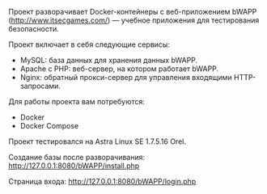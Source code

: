 Проект разворачивает Docker-контейнеры с веб-приложением bWAPP (http://www.itsecgames.com/) — учебное приложения для тестирования безопасности. 

Проект включает в себя следующие сервисы:

- MySQL: база данных для хранения данных bWAPP.
- Apache с PHP: веб-сервер, на котором работает bWAPP.
- Nginx: обратный прокси-сервер для управления входящими HTTP-запросами.

Для работы проекта вам потребуются:

- Docker
- Docker Compose

Проект тестировался на Astra Linux SE 1.7.5.16 Orel.

Создание базы после разворачивания: http://127.0.0.1:8080/bWAPP/install.php

Страница входа: http://127.0.0.1:8080/bWAPP/login.php